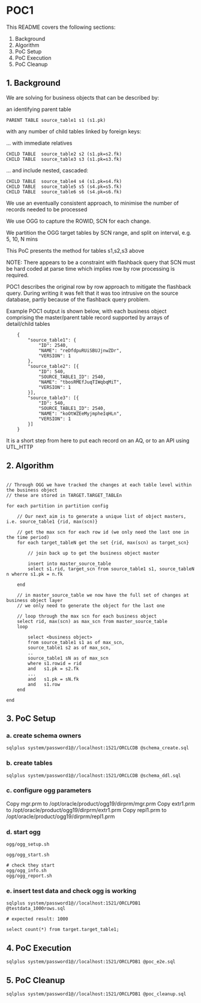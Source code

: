 # POC1

This README covers the following sections:

1. Background
2. Algorithm
3. PoC Setup
4. PoC Execution
5. PoC Cleanup

## 1. Background

We are solving for business objects that can be described by:

an identifying parent table 

    PARENT TABLE source_table1 s1 (s1.pk)

with any number of child tables linked by foreign keys:

... with immediate relatives

    CHILD TABLE  source_table2 s2 (s1.pk=s2.fk)
    CHILD TABLE  source_table3 s3 (s1.pk=s3.fk)

... and include nested, cascaded:

    CHILD TABLE  source_table4 s4 (s1.pk=s4.fk)
    CHILD TABLE  source_table5 s5 (s4.pk=s5.fk)
    CHILD TABLE  source_table6 s6 (s4.pk=s6.fk)

We use an eventually consistent approach, to minimise the number of records needed to be processed

We use OGG to capture the ROWID, SCN for each change.

We partition the OGG target tables by SCN range, and split on interval, e.g. 5, 10, N mins

This PoC presents the method for tables s1,s2,s3 above

NOTE: There appears to be a constraint with flashback query that SCN must be hard coded at parse time which implies row by row processing is required.

POC1 describes the original row by row approach to mitigate the flashback query. During writing it was felt that it was too intrusive on the source database, partly because of the flashback query problem.

Example POC1 output is shown below, with each business object comprising the master/parent table record supported by arrays of detail/child tables

```code
    {
        "source_table1": {
            "ID": 2540,
            "NAME": "reDfdpuRUiSBUJjnwZDr",
            "VERSION": 1
        },
        "source_table2": [{
            "ID": 540,
            "SOURCE_TABLE1_ID": 2540,
            "NAME": "tbosRMEfJuqTIWqbqMiT",
            "VERSION": 1
        }],
        "source_table3": [{
            "ID": 540,
            "SOURCE_TABLE1_ID": 2540,
            "NAME": "koOtWZEeMyjmpheIqHLn",
            "VERSION": 1
        }]
    }
```

It is a short step from here to put each record on an AQ, or to an API using UTL_HTTP

## 2. Algorithm

```code

// Through OGG we have tracked the changes at each table level within the business object
// these are stored in TARGET.TARGET_TABLEn

for each partition in partition config

    // Our next aim is to generate a unique list of object masters, i.e. source_table1 {rid, max(scn)}

    // get the max scn for each row id (we only need the last one in the time period)
    for each target_tableN get the set {rid, max(scn) as target_scn}

        // join back up to get the business object master
        
        insert into master_source_table
        select s1.rid, target_scn from source_table1 s1, source_tableN n wherre s1.pk = n.fk

    end

    // in master_source_table we now have the full set of changes at business object layer
    // we only need to generate the object for the last one

    // loop through the max scn for each business object
    select rid, max(scn) as max_scn from master_source_table
    loop 
        
        select <business object> 
        from source_table1 s1 as of max_scn, 
        source_table1 s2 as of max_scn, 
        .. 
        source_table1 sN as of max_scn
        where s1.rowid = rid
        and   s1.pk = s2.fk
        ...
        and   s1.pk = sN.fk
        and   s1.row
    end

end
```

## 3. PoC Setup

### a. create schema owners

```code
sqlplus system/password1@//localhost:1521/ORCLCDB @schema_create.sql
```

### b. create tables

```code
sqlplus system/password1@//localhost:1521/ORCLCDB @schema_ddl.sql
```

### c. configure ogg parameters

Copy mgr.prm to /opt/oracle/product/ogg19/dirprm/mgr.prm
Copy extr1.prm to /opt/oracle/product/ogg19/dirprm/extr1.prm
Copy repl1.prm to /opt/oracle/product/ogg19/dirprm/repl1.prm

### d. start ogg

```code
ogg/ogg_setup.sh

ogg/ogg_start.sh

# check they start
ogg/ogg_info.sh
ogg/ogg_report.sh
```

### e. insert test data and check ogg is working

```code
sqlplus system/password1@//localhost:1521/ORCLPDB1 @testdata_1000rows.sql

# expected result: 1000

select count(*) from target.target_table1;
```

## 4. PoC Execution

```code
sqlplus system/password1@//localhost:1521/ORCLPDB1 @poc_e2e.sql
```

## 5. PoC Cleanup

```code
sqlplus system/password1@//localhost:1521/ORCLPDB1 @poc_cleanup.sql
```